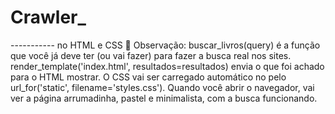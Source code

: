 ﻿# Crawler_
----------- no HTML e CSS
📌 Observação:
buscar_livros(query) é a função que você já deve ter (ou vai fazer) para fazer a busca real nos sites.
render_template('index.html', resultados=resultados) envia o que foi achado para o HTML mostrar.
O CSS vai ser carregado automático no <head> pelo url_for('static', filename='styles.css').
Quando você abrir o navegador, vai ver a página arrumadinha, pastel e minimalista, com a busca funcionando.

